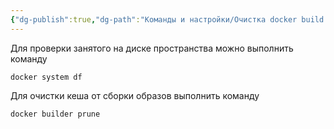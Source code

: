 ```yaml
---
{"dg-publish":true,"dg-path":"Команды и настройки/Очистка docker build муссора.md","permalink":"/komandy-i-nastrojki/ochistka-docker-build-mussora/","updated":"2025-05-03T23:24:21+03:00"}
---
```


Для проверки занятого на диске пространства можно выполнить команду

```shell
docker system df
```

Для очистки кеша от сборки образов выполнить команду
```shell
docker builder prune
```